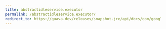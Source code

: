 ```yaml
---
title: abstractidleservice.executor
permalink: /abstractidleservice.executor/
redirect_to: https://guava.dev/releases/snapshot-jre/api/docs/com/google/common/util/concurrent/AbstractIdleService.html#executor--
---
```

